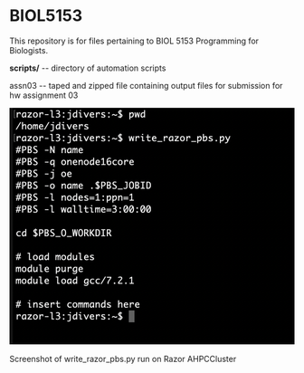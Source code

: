 # BIOL5153
This repository is for files pertaining to BIOL 5153 Programming for Biologists.

**scripts/** -- directory of automation scripts

assn03 -- taped and zipped file containing output files for submission for hw assignment 03 

![Screenshot of write_razor_pbs.py run on cluster](images/pbs.screenshot.png)

Screenshot of write_razor_pbs.py run on Razor AHPCCluster

